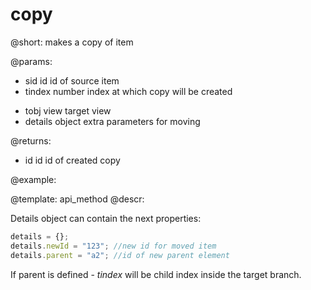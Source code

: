 copy
=============

@short:
	makes a copy of item

@params:
- sid		id		id of source item
- tindex	number		index at which copy will be created
* tobj		view	target view
* details	object	extra parameters for moving

@returns:

- id		id		id of created copy

@example:


@template:	api_method
@descr:

Details object can contain the next properties:

~~~js
details = {};
details.newId = "123"; //new id for moved item
details.parent = "a2"; //id of new parent element
~~~

If parent is defined - *tindex* will be child index inside the target branch.
